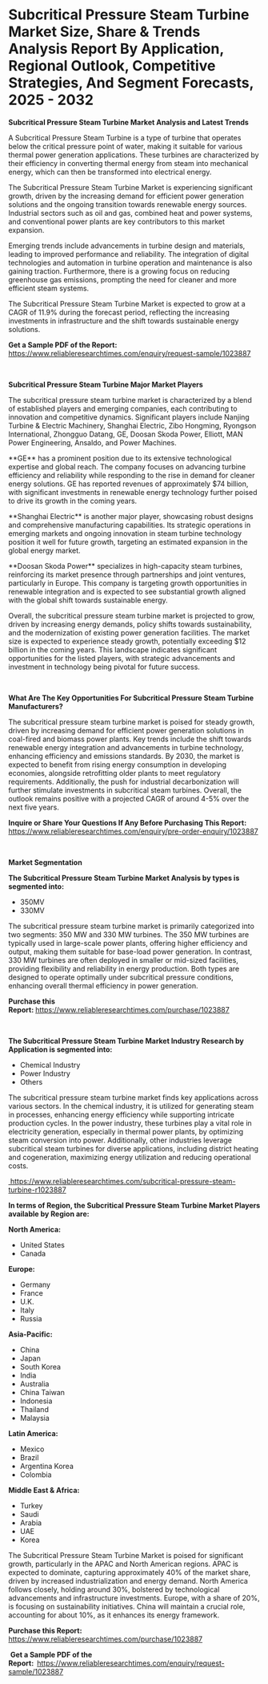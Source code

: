 <p><h1>Subcritical Pressure Steam Turbine Market Size, Share & Trends Analysis Report By Application, Regional Outlook, Competitive Strategies, And Segment Forecasts, 2025 - 2032</h1></p><p><strong>Subcritical Pressure Steam Turbine Market Analysis and Latest Trends</strong></p>
<p><p>A Subcritical Pressure Steam Turbine is a type of turbine that operates below the critical pressure point of water, making it suitable for various thermal power generation applications. These turbines are characterized by their efficiency in converting thermal energy from steam into mechanical energy, which can then be transformed into electrical energy. </p><p>The Subcritical Pressure Steam Turbine Market is experiencing significant growth, driven by the increasing demand for efficient power generation solutions and the ongoing transition towards renewable energy sources. Industrial sectors such as oil and gas, combined heat and power systems, and conventional power plants are key contributors to this market expansion. </p><p>Emerging trends include advancements in turbine design and materials, leading to improved performance and reliability. The integration of digital technologies and automation in turbine operation and maintenance is also gaining traction. Furthermore, there is a growing focus on reducing greenhouse gas emissions, prompting the need for cleaner and more efficient steam systems. </p><p>The Subcritical Pressure Steam Turbine Market is expected to grow at a CAGR of 11.9% during the forecast period, reflecting the increasing investments in infrastructure and the shift towards sustainable energy solutions.</p></p>
<p><strong>Get a Sample PDF of the Report:&nbsp;</strong> <a href="https://www.reliableresearchtimes.com/enquiry/request-sample/1023887?utm_campaign=3262&utm_medium=2&utm_source=Github&utm_content=ia&utm_term=18042025&utm_id=subcritical-pressure-steam-turbine">https://www.reliableresearchtimes.com/enquiry/request-sample/1023887</a></p>
<p>&nbsp;</p>
<p><strong>Subcritical Pressure Steam Turbine Major Market Players</strong></p>
<p><p>The subcritical pressure steam turbine market is characterized by a blend of established players and emerging companies, each contributing to innovation and competitive dynamics. Significant players include Nanjing Turbine & Electric Machinery, Shanghai Electric, Zibo Hongming, Ryongson International, Zhongguo Datang, GE, Doosan Skoda Power, Elliott, MAN Power Engineering, Ansaldo, and Power Machines.</p><p>**GE** has a prominent position due to its extensive technological expertise and global reach. The company focuses on advancing turbine efficiency and reliability while responding to the rise in demand for cleaner energy solutions. GE has reported revenues of approximately $74 billion, with significant investments in renewable energy technology further poised to drive its growth in the coming years.</p><p>**Shanghai Electric** is another major player, showcasing robust designs and comprehensive manufacturing capabilities. Its strategic operations in emerging markets and ongoing innovation in steam turbine technology position it well for future growth, targeting an estimated expansion in the global energy market.</p><p>**Doosan Skoda Power** specializes in high-capacity steam turbines, reinforcing its market presence through partnerships and joint ventures, particularly in Europe. This company is targeting growth opportunities in renewable integration and is expected to see substantial growth aligned with the global shift towards sustainable energy.</p><p>Overall, the subcritical pressure steam turbine market is projected to grow, driven by increasing energy demands, policy shifts towards sustainability, and the modernization of existing power generation facilities. The market size is expected to experience steady growth, potentially exceeding $12 billion in the coming years. This landscape indicates significant opportunities for the listed players, with strategic advancements and investment in technology being pivotal for future success.</p></p>
<p>&nbsp;</p>
<p><strong>What Are The Key Opportunities For Subcritical Pressure Steam Turbine Manufacturers?</strong></p>
<p><p>The subcritical pressure steam turbine market is poised for steady growth, driven by increasing demand for efficient power generation solutions in coal-fired and biomass power plants. Key trends include the shift towards renewable energy integration and advancements in turbine technology, enhancing efficiency and emissions standards. By 2030, the market is expected to benefit from rising energy consumption in developing economies, alongside retrofitting older plants to meet regulatory requirements. Additionally, the push for industrial decarbonization will further stimulate investments in subcritical steam turbines. Overall, the outlook remains positive with a projected CAGR of around 4-5% over the next five years.</p></p>
<p><strong>Inquire or Share Your Questions If Any Before Purchasing This Report:</strong> <a href="https://www.reliableresearchtimes.com/enquiry/pre-order-enquiry/1023887?utm_campaign=3262&utm_medium=2&utm_source=Github&utm_content=ia&utm_term=18042025&utm_id=subcritical-pressure-steam-turbine">https://www.reliableresearchtimes.com/enquiry/pre-order-enquiry/1023887</a></p>
<p>&nbsp;</p>
<p><strong>Market Segmentation</strong></p>
<p><strong>The Subcritical Pressure Steam Turbine Market Analysis by types is segmented into:</strong></p>
<p><ul><li>350MV</li><li>330MV</li></ul></p>
<p><p>The subcritical pressure steam turbine market is primarily categorized into two segments: 350 MW and 330 MW turbines. The 350 MW turbines are typically used in large-scale power plants, offering higher efficiency and output, making them suitable for base-load power generation. In contrast, 330 MW turbines are often deployed in smaller or mid-sized facilities, providing flexibility and reliability in energy production. Both types are designed to operate optimally under subcritical pressure conditions, enhancing overall thermal efficiency in power generation.</p></p>
<p><strong>Purchase this Report:&nbsp;</strong><a href="https://www.reliableresearchtimes.com/purchase/1023887?utm_campaign=3262&utm_medium=2&utm_source=Github&utm_content=ia&utm_term=18042025&utm_id=subcritical-pressure-steam-turbine">https://www.reliableresearchtimes.com/purchase/1023887</a></p>
<p>&nbsp;</p>
<p><strong>The Subcritical Pressure Steam Turbine Market Industry Research by Application is segmented into:</strong></p>
<p><ul><li>Chemical Industry</li><li>Power Industry</li><li>Others</li></ul></p>
<p><p>The subcritical pressure steam turbine market finds key applications across various sectors. In the chemical industry, it is utilized for generating steam in processes, enhancing energy efficiency while supporting intricate production cycles. In the power industry, these turbines play a vital role in electricity generation, especially in thermal power plants, by optimizing steam conversion into power. Additionally, other industries leverage subcritical steam turbines for diverse applications, including district heating and cogeneration, maximizing energy utilization and reducing operational costs.</p></p>
<p><a href="https://www.reliableresearchtimes.com/subcritical-pressure-steam-turbine-r1023887?utm_campaign=3262&utm_medium=2&utm_source=Github&utm_content=ia&utm_term=18042025&utm_id=subcritical-pressure-steam-turbine">&nbsp;https://www.reliableresearchtimes.com/subcritical-pressure-steam-turbine-r1023887</a></p>
<p><strong>In terms of Region, the Subcritical Pressure Steam Turbine Market Players available by Region are:</strong></p>
<p>
    <p> <strong> North America: </strong>
        <ul>
            <li>United States</li>
            <li>Canada</li>
        </ul>
        </p> 
    <p> <strong> Europe: </strong>
        <ul>
            <li>Germany</li>
            <li>France</li>
            <li>U.K.</li>
            <li>Italy</li>
            <li>Russia</li>
        </ul>
        </p> 
    <p> <strong> Asia-Pacific: </strong>
        <ul>
            <li>China</li>
            <li>Japan</li>
            <li>South Korea</li>
            <li>India</li>
            <li>Australia</li>
            <li>China Taiwan</li>
            <li>Indonesia</li>
            <li>Thailand</li>
            <li>Malaysia</li>
        </ul>
        </p> 
    <p> <strong> Latin America: </strong>
        <ul>
            <li>Mexico</li>
            <li>Brazil</li>
            <li>Argentina Korea</li>
            <li>Colombia</li>
        </ul>
        </p> 
    <p> <strong> Middle East & Africa: </strong>
        <ul>
            <li>Turkey</li>
            <li>Saudi</li>
            <li>Arabia</li>
            <li>UAE</li>
            <li>Korea</li>
        </ul>
    </p>
    </p>
<p><p>The Subcritical Pressure Steam Turbine Market is poised for significant growth, particularly in the APAC and North American regions. APAC is expected to dominate, capturing approximately 40% of the market share, driven by increased industrialization and energy demand. North America follows closely, holding around 30%, bolstered by technological advancements and infrastructure investments. Europe, with a share of 20%, is focusing on sustainability initiatives. China will maintain a crucial role, accounting for about 10%, as it enhances its energy framework.</p></p>
<p><strong>Purchase this Report: </strong><a href="https://www.reliableresearchtimes.com/purchase/1023887?utm_campaign=3262&utm_medium=2&utm_source=Github&utm_content=ia&utm_term=18042025&utm_id=subcritical-pressure-steam-turbine">https://www.reliableresearchtimes.com/purchase/1023887</a></p>
<p>&nbsp;<strong>Get a Sample PDF of the Report:&nbsp;&nbsp;</strong><a href="https://www.reliableresearchtimes.com/enquiry/request-sample/1023887?utm_campaign=3262&utm_medium=2&utm_source=Github&utm_content=ia&utm_term=18042025&utm_id=subcritical-pressure-steam-turbine">https://www.reliableresearchtimes.com/enquiry/request-sample/1023887</a></p>
<p><strong></strong></p>
<p><p></p><p></p><p></p></p>